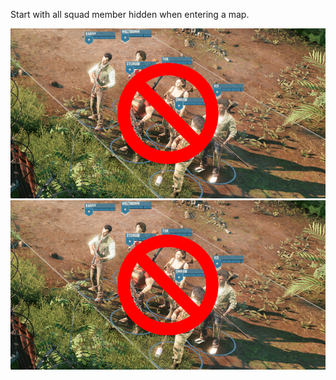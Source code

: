 Start with all squad member hidden when entering a map.

![Sitting Ducks](Start%20Hidden%20Mod/Images/start-hidden-mod-screenshot-1.png)
![Hidden Pros](Start%20Hidden%20Mod/Images/start-hidden-mod-screenshot-1.png)

